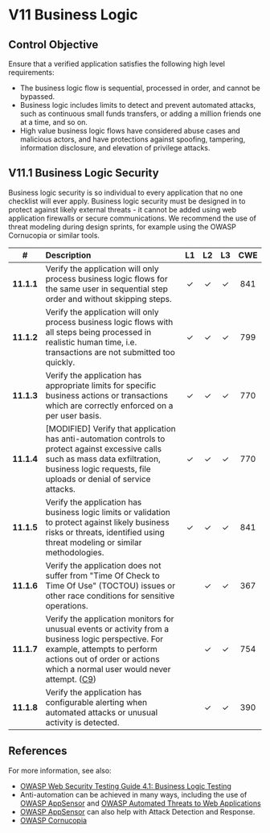 # V11 Business Logic

## Control Objective

Ensure that a verified application satisfies the following high level requirements:

* The business logic flow is sequential, processed in order, and cannot be bypassed.
* Business logic includes limits to detect and prevent automated attacks, such as continuous small funds transfers, or adding a million friends one at a time, and so on.
* High value business logic flows have considered abuse cases and malicious actors, and have protections against spoofing, tampering, information disclosure, and elevation of privilege attacks.

## V11.1 Business Logic Security

Business logic security is so individual to every application that no one checklist will ever apply. Business logic security must be designed in to protect against likely external threats - it cannot be added using web application firewalls or secure communications. We recommend the use of threat modeling during design sprints, for example using the OWASP Cornucopia or similar tools.

| # | Description | L1 | L2 | L3 | CWE |
| :---: | :--- | :---: | :---:| :---: | :---: |
| **11.1.1** | Verify the application will only process business logic flows for the same user in sequential step order and without skipping steps.| ✓ | ✓ | ✓ | 841 |
| **11.1.2** | Verify the application will only process business logic flows with all steps being processed in realistic human time, i.e. transactions are not submitted too quickly.| ✓ | ✓ | ✓ | 799 |
| **11.1.3** | Verify the application has appropriate limits for specific business actions or transactions which are correctly enforced on a per user basis. | ✓ | ✓ | ✓ | 770 |
| **11.1.4** | [MODIFIED] Verify that application has anti-automation controls to protect against excessive calls such as mass data exfiltration, business logic requests, file uploads or denial of service attacks. | ✓ | ✓ | ✓ | 770 |
| **11.1.5** | Verify the application has business logic limits or validation to protect against likely business risks or threats, identified using threat modeling or similar methodologies. | ✓ | ✓ | ✓ | 841 |
| **11.1.6** | Verify the application does not suffer from "Time Of Check to Time Of Use" (TOCTOU) issues or other race conditions for sensitive operations. | | ✓ | ✓ | 367 |
| **11.1.7** | Verify the application monitors for unusual events or activity from a business logic perspective. For example, attempts to perform actions out of order or actions which a normal user would never attempt. ([C9](https://owasp.org/www-project-proactive-controls/#div-numbering)) | | ✓ | ✓ | 754 |
| **11.1.8** | Verify the application has configurable alerting when automated attacks or unusual activity is detected. | | ✓ | ✓ | 390 |

## References

For more information, see also:

* [OWASP Web Security Testing Guide 4.1: Business Logic Testing](https://owasp.org/www-project-web-security-testing-guide/v41/4-Web_Application_Security_Testing/10-Business_Logic_Testing/README.html)
* Anti-automation can be achieved in many ways, including the use of [OWASP AppSensor](https://github.com/jtmelton/appsensor) and [OWASP Automated Threats to Web Applications](https://owasp.org/www-project-automated-threats-to-web-applications/)
* [OWASP AppSensor](https://github.com/jtmelton/appsensor) can also help with Attack Detection and Response.
* [OWASP Cornucopia](https://owasp.org/www-project-cornucopia/)
